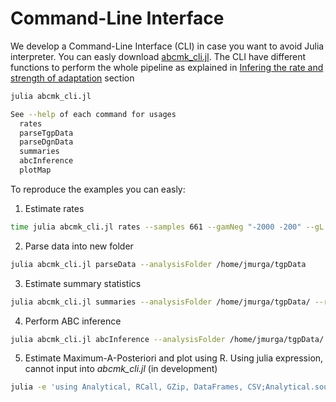 # Command-Line Interface

We develop a Command-Line Interface (CLI) in case you want to avoid Julia interpreter. You can easly download [abcmk_cli.jl](https://raw.githubusercontent.com/jmurga/Analytical.jl/master/scripts/abcmk_cli.jl). The CLI have different functions to perform the whole pipeline as explained in [Infering the rate and strength of adaptation](empirical.md) section

```bash
julia abcmk_cli.jl  
```

```bash
See --help of each command for usages  
  rates  
  parseTgpData  
  parseDgnData  
  summaries  
  abcInference  
  plotMap  
```

To reproduce the examples you can easly:

1. Estimate rates
```bash
time julia abcmk_cli.jl rates --samples 661 --gamNeg "-2000 -200" --gL "1 10" --gH "200 2000" --rho 0.001 --theta 0.001 --solutions 100000 --output /home/jmurga/rates.jld2 --dac 1,2,4,5,10,20,50,100,200,400,500,661,925,1000 --nthreads 7
```

2. Parse data into new folder
```bash
julia abcmk_cli.jl parseData --analysisFolder /home/jmurga/tgpData
```

3. Estimate summary statistics
```bash
julia abcmk_cli.jl summaries --analysisFolder /home/jmurga/tgpData/ --rates /home/jmurga/rates.jld2 --samples 661 --replicas 100 --summstatSize 100000 --dac 2,4,5,10,20,50,200,661,925 --nthreads 7
```

4. Perform ABC inference
```bash
julia abcmk_cli.jl abcInference --analysisFolder /home/jmurga/tgpData/ --replicas 100 --P 5 --S 9 --tol 0.001 --ABCreg /home/jmurga/ABCreg/src/reg --parallel true --nthreads 7
```

5. Estimate Maximum-A-Posteriori and plot using R. Using julia expression, cannot input into *abcmk_cli.jl* (in development)
```bash
julia -e 'using Analytical, RCall, GZip, DataFrames, CSV;Analytical.sourcePlotMapR(script="/home/jmurga/tgpData/script.jl"); Analytical.plotMap(analysisFolder="/home/jmurga/tgpData");'
```